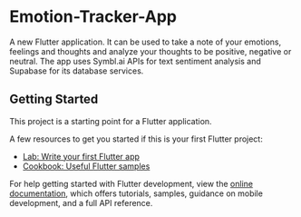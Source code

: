 # Emotion-Tracker-App

A new Flutter application. It can be used to take a note of your emotions, feelings and thoughts and analyze your thoughts to be positive, negative or neutral.
The app uses Symbl.ai APIs for text sentiment analysis and Supabase for its database services.

## Getting Started

This project is a starting point for a Flutter application.

A few resources to get you started if this is your first Flutter project:

- [Lab: Write your first Flutter app](https://docs.flutter.dev/get-started/codelab)
- [Cookbook: Useful Flutter samples](https://docs.flutter.dev/cookbook)

For help getting started with Flutter development, view the
[online documentation](https://docs.flutter.dev/), which offers tutorials,
samples, guidance on mobile development, and a full API reference.

